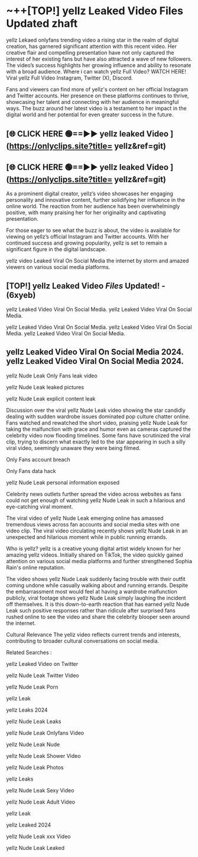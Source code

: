 # ~++[TOP!]  yellz Leaked Video Files Updated zhaft<br>

 yellz Lekaed onlyfans trending video a rising star in the realm of digital creation, has garnered significant attention with this recent video. Her creative flair and compelling presentation have not only captured the interest of her existing fans but have also attracted a wave of new followers. The video’s success highlights her growing influence and ability to resonate with a broad audience.
Where i can watch  yellz Full Video? WATCH HERE! Viral  yellz Full Video Instagram, Twitter (X), Discord.


Fans and viewers can find more of  yellz's content on her official Instagram and Twitter accounts. Her presence on these platforms continues to thrive, showcasing her talent and connecting with her audience in meaningful ways. The buzz around her latest video is a testament to her impact in the digital world and her potential for even greater success in the future.


## [🌐 CLICK HERE 🟢==►►  yellz leaked Video ](https://onlyclips.site?title= yellz&ref=git)

## [🌐 CLICK HERE 🟢==►►  yellz leaked Video ](https://onlyclips.site?title= yellz&ref=git)


As a prominent digital creator,  yellz’s video showcases her engaging personality and innovative content, further solidifying her influence in the online world. The reaction from her audience has been overwhelmingly positive, with many praising her for her originality and captivating presentation.

For those eager to see what the buzz is about, the video is available for viewing on  yellz’s official Instagram and Twitter accounts. With her continued success and growing popularity,  yellz is set to remain a significant figure in the digital landscape.


  yellz video Leaked Viral On Social Media the internet by storm and amazed viewers on various social media platforms.


## [TOP!]  yellz Leaked Video *Files* Updated! - (6xyeb) 

 yellz Leaked Video Viral On Social Media. yellz Leaked Video Viral On Social Media.

 yellz Leaked Video Viral On Social Media. yellz Leaked Video Viral On Social Media. yellz Leaked Video Viral On Social Media.


##  yellz Leaked Video Viral On Social Media 2024. yellz Leaked Video Viral On Social Media 2024.
 yellz Nude Leak Only Fans leak video

 yellz Nude Leak leaked pictures

 yellz Nude Leak explicit content leak

Discussion over the viral  yellz Nude Leak video showing the star candidly dealing with sudden wardrobe issues dominated pop culture chatter online. Fans watched and rewatched the short video, praising  yellz Nude Leak for taking the malfunction with grace and humor even as cameras captured the celebrity video now flooding timelines. Some fans have scrutinized the viral clip, trying to discern what exactly led to the star appearing in such a silly viral video, seemingly unaware they were being filmed.


Only Fans account breach

Only Fans data hack

 yellz Nude Leak personal information exposed

Celebrity news outlets further spread the video across websites as fans could not get enough of watching  yellz Nude Leak in such a hilarious and eye-catching viral moment.


The viral video of  yellz Nude Leak emerging online has amassed tremendous views across fan accounts and social media sites with one video clip. The viral video circulating recently shows  yellz Nude Leak in an unexpected and hilarious moment while in public running errands.


Who is  yellz?  yellz is a creative young digital artist widely known for her amazing  yellz videos. Initially shared on TikTok, the video quickly gained attention on various social media platforms and further strengthened Sophia Rain's online reputation.

The video shows  yellz Nude Leak suddenly facing trouble with their outfit coming undone while casually walking about and running errands. Despite the embarrassment most would feel at having a wardrobe malfunction publicly, viral footage shows  yellz Nude Leak simply laughing the incident off themselves. It is this down-to-earth reaction that has earned  yellz Nude Leak such positive responses rather than ridicule after surprised fans rushed online to see the video and share the celebrity blooper seen around the internet.

Cultural Relevance The  yellz video reflects current trends and interests, contributing to broader cultural conversations on social media.

Related Searches :

 yellz Leaked Video on Twitter

 yellz Nude Leak Twitter Video

 yellz Nude Leak Porn

 yellz Leak 

 yellz Leaks 2024

 yellz Nude Leak Leaks

 yellz Nude Leak Onlyfans Video

 yellz Nude Leak Nude

 yellz Nude Leak Shower Video

 yellz Nude Leak Photos

 yellz Leaks

 yellz Nude Leak Sexy Video

 yellz Nude Leak Adult Video

 yellz Leak

 yellz Leaked 2024

 yellz Nude Leak xxx Video

 yellz Nude Leak Leaked